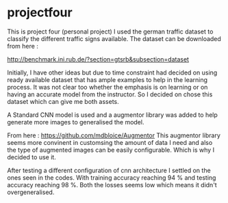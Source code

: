 # projectfour

This is project four (personal project) I used the german traffic dataset to classify the different traffic signs available. The dataset 
can be downloaded from here : 

http://benchmark.ini.rub.de/?section=gtsrb&subsection=dataset

Initially, I have other ideas but due to time constraint had decided on using ready available dataset that has ample examples to help in the 
learning process. It was not clear too whether the emphasis is on learning or on having an accurate model from the instructor.
So I decided on chose this dataset which can give me both assets. 


A Standard CNN model is used and a augmentor library was added to help generate more images to generalised the model. 

From here : https://github.com/mdbloice/Augmentor This augmentor library seems more convinent in customsing the amount of data I need and 
also the type of augmented images can be easily configurable. Which is why I decided to use it. 

After testing a different configuration of cnn architecture I settled on the ones seen in the codes. 
With training accuracy reaching 94 % and testing accuracy reaching 98 %. Both the losses seems low which means it didn't overgeneralised. 
